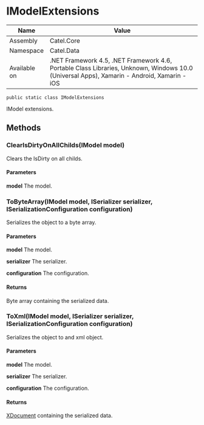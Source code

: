 

# IModelExtensions

Name|Value
---|---
Assembly|Catel.Core
Namespace|Catel.Data
Available on|.NET Framework 4.5, .NET Framework 4.6, Portable Class Libraries, Unknown, Windows 10.0 (Universal Apps), Xamarin - Android, Xamarin - iOS

```
public static class IModelExtensions
```

IModel extensions.



## Methods

### ClearIsDirtyOnAllChilds(IModel model)

Clears the IsDirty on all childs.

#### Parameters

**model**
The model.



### ToByteArray(IModel model, ISerializer serializer, ISerializationConfiguration configuration)

Serializes the object to a byte array.

#### Parameters

**model**
The model.

**serializer**
The serializer.

**configuration**
The configuration.

#### Returns

Byte array containing the serialized data.



### ToXml(IModel model, ISerializer serializer, ISerializationConfiguration configuration)

Serializes the object to and xml object.

#### Parameters

**model**
The model.

**serializer**
The serializer.

**configuration**
The configuration.

#### Returns

[XDocument](#) containing the serialized data.



